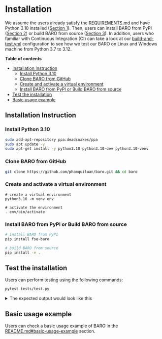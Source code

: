 # Installation

We assume the users already satisfy the [REQUIREMENTS.md](REQUIREMENTS.md) and have Python 3.10 installed ([Section 1](https://github.com/phamquiluan/baro/blob/main/INSTALL.md#1-install-python310)). Then, users can install BARO from PyPI ([Section 2](https://github.com/phamquiluan/baro/blob/main/INSTALL.md#2-install-baro-from-pypi)) or build BARO from source ([Section 3](https://github.com/phamquiluan/baro/blob/main/INSTALL.md#3-install-baro-from-source)). In addition, users who familiar with Continuous Integration (CI) can take a look at our [build-and-test.yml](https://github.com/phamquiluan/baro/blob/main/.github/workflows/build-and-test.yml) configuration to see how we test our BARO on Linux and Windows machine from Python 3.7 to 3.12.

**Table of contents**
  * [Installation Instruction](#installation-instruction)
    + [Install Python 3.10](#install-python-310)
    + [Clone BARO from GitHub](#clone-baro-from-github)
    + [Create and activate a virtual environment](#create-and-activate-a-virtual-environment)
    + [Install BARO from PyPI or Build BARO from source](#install-baro-from-pypi-or-build-baro-from-source)
  * [Test the installation](#test-the-installation)
  * [Basic usage example](#basic-usage-example)
 
## Installation Instruction

### Install Python 3.10

```bash
sudo add-apt-repository ppa:deadsnakes/ppa
sudo apt update -y
sudo apt-get install -y python3.10 python3.10-dev python3.10-venv
```

### Clone BARO from GitHub


```bash
git clone https://github.com/phamquiluan/baro.git && cd baro
```


### Create and activate a virtual environment

```
# create a virtual environment
python3.10 -m venv env

# activate the environment
. env/bin/activate
```

### Install BARO from PyPI or Build BARO from source

```bash
# install BARO from PyPI
pip install fse-baro

# build BARO from source
pip install -e .
```

## Test the installation

Users can perform testing using the following commands:

```bash
pytest tests/test.py
```

<details>
<summary>The expected output would look like this</summary>

```bash

(ins)(env) luan@machine:~/ws/baro$ pytest tests/test.py 
============================================ test session starts =============================================
platform linux -- Python 3.10.13, pytest-7.4.0, pluggy-1.3.0
rootdir: /home/luan/ws/baro
collected 4 items                                                                                            

tests/test.py ....                                                                                     [100%]

======================================= 4 passed in 501.44s (0:08:21) ========================================
(ins)(env) luan@machine:~/ws/baro$ 

```
</details>

## Basic usage example

Users can check a basic usage example of BARO in the [README.md#basic-usage-example](https://github.com/phamquiluan/baro/blob/main/README.md#basic-usage-example) section.
